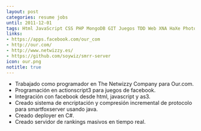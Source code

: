 ```yaml
---
layout: post
categories: resume jobs
until: 2011-12-01
tags: Html JavaScript CSS PHP MongoDB GIT Juegos TDD Web XNA HaXe Photoshop Linux OpenGL Opengl Shader Language
links:
- https://apps.facebook.com/our_com
- http://our.com/
- http://www.netwizzy.es/
- https://github.com/soywiz/smrr-server
icon: our.png
notitle: true
---
```


* Trabajado como programador en The Netwizzy Company para Our.com.
* Programación en actionscript3 para juegos de facebook.
* Integración con facebook desde html, javascript y as3.
* Creado sistema de encriptación y compresión incremental de protocolo para smartfoxserver usando java.
* Creado deployer en C#.
* Creado servidor de rankings masivos en tiempo real.